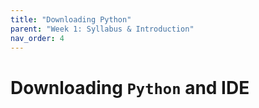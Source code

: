 ```yaml
---
title: "Downloading Python"
parent: "Week 1: Syllabus & Introduction"
nav_order: 4
---
```


# Downloading <code>Python</code> and IDE